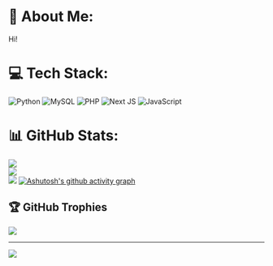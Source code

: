 
# 💫 About Me:
Hi!


# 💻 Tech Stack:
![Python](https://img.shields.io/badge/python-3670A0?style=for-the-badge&logo=python&logoColor=ffdd54) ![MySQL](https://img.shields.io/badge/mysql-4479A1.svg?style=for-the-badge&logo=mysql&logoColor=white) ![PHP](https://img.shields.io/badge/php-%23777BB4.svg?style=for-the-badge&logo=php&logoColor=white) ![Next JS](https://img.shields.io/badge/Next-black?style=for-the-badge&logo=next.js&logoColor=white) ![JavaScript](https://img.shields.io/badge/javascript-%23323330.svg?style=for-the-badge&logo=javascript&logoColor=%23F7DF1E)
# 📊 GitHub Stats:
![](https://github-readme-stats.vercel.app/api?username=Gfdcvn&theme=dark&hide_border=false&include_all_commits=true&count_private=false)<br/>
![](https://github-readme-streak-stats.herokuapp.com/?user=Gfdcvn&theme=dark&hide_border=false)<br/>
![](https://github-readme-stats.vercel.app/api/top-langs/?username=Gfdcvn&theme=dark&hide_border=false&include_all_commits=true&count_private=false&layout=compact)
[![Ashutosh's github activity graph](https://github-readme-activity-graph.vercel.app/graph?username=Gfdcvn&theme=rogue)](https://github.com/ashutosh00710/github-readme-activity-graph)

## 🏆 GitHub Trophies
![](https://github-profile-trophy.vercel.app/?username=Gfdcvn&theme=radical&no-frame=false&no-bg=true&margin-w=4)

---
[![](https://visitcount.itsvg.in/api?id=Gfdcvn&icon=0&color=0)](https://visitcount.itsvg.in)


